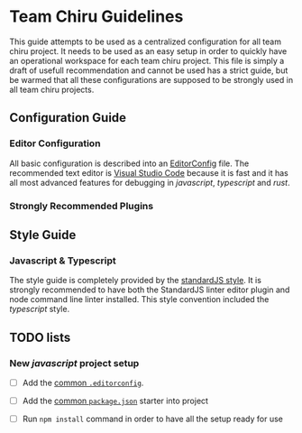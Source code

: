 # Team Chiru Guidelines
This guide attempts to be used as a centralized configuration for all team chiru project. It needs to be used as an easy setup in order to quickly have an operational workspace for each team chiru project. This file is simply a draft of usefull recommendation and cannot be used has a strict guide, but be warmed that all these configurations are supposed to be strongly used in all team chiru projects.

## Configuration Guide
### Editor Configuration
All basic configuration is described into an [EditorConfig](http://editorconfig.org/) file. The recommended text editor is [Visual Studio Code](https://code.visualstudio.com/) because it is fast and it has all most advanced features for debugging in *javascript*, *typescript* and *rust*.

### Strongly Recommended Plugins


## Style Guide
### Javascript & Typescript
The style guide is completely provided by the [standardJS style](https://standardjs.com/). It is strongly recommended to have both the StandardJS linter editor plugin and node command line linter installed. This style convention included the *typescript* style.

## TODO lists
### New *javascript* project setup
- [ ] Add the [common `.editorconfig`](./.editorconfig).
- [ ] Add the [common `package.json`](./javascript/package.json) starter into project
- [ ] Run `npm install` command in order to have all the setup ready for use

